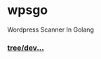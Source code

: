 # wpsgo
 Wordpress Scanner In Golang

### [tree/dev...](https://github.com/blackcrw/wpsgo/tree/dev)
